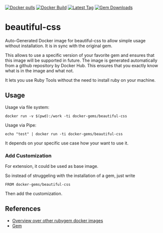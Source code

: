 [![Docker pulls](https://img.shields.io/docker/pulls/rubygem/beautiful-css.svg)](https://hub.docker.com/r/rubygem/beautiful-css/)
[![Docker Build](https://img.shields.io/docker/automated/rubygem/beautiful-css.svg)](https://hub.docker.com/r/rubygem/beautiful-css/)
[![Latest Tag](https://img.shields.io/github/tag/docker-rubygem/beautiful-css.svg)](https://hub.docker.com/r/rubygem/beautiful-css/)
[![Gem Downloads](https://img.shields.io/gem/dt/beautiful-css.svg)](https://rubygems.org/gems/beautiful-css/)
# beautiful-css

Auto-Generated Docker image for beautiful-css to allow simple usage without installation.
It is in sync with the original gem.

This allows to use a specific version of your favorite gem and ensures that this image will be supported in future.
The image is generated automatically from a github repository by Docker Hub.
This ensures that you exactly know what is in the image and what not.

It lets you use Ruby Tools without the need to install ruby on your machine.

## Usage

Usage via file system:

`docker run -v $(pwd):/work -ti docker-gems/beautiful-css`

Usage via Pipe:

`echo "test" | docker run -ti docker-gems/beautiful-css`

It depends on your specific use case how your want to use it.

### Add Customization

For extension, it could be used as base image.

So instead of struggeling with the installation of a gem, just write

`FROM docker-gems/beautiful-css`

Then add the customization.

## References

 - [Overview over other rubygem docker images](https://github.com/thinkbot/docker-rubygem)
 - [Gem](https://rubygems.org/gems/beautiful-css/)
